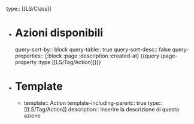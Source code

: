 type:: [[LS/Class]]

- # Azioni disponibili
  query-sort-by:: block
  query-table:: true
  query-sort-desc:: false
  query-properties:: [:block :page :description :created-at]
  {{query (page-property :type [[LS/Tag/Action]])}}
- # Template
	- template:: Action
	  template-including-parent:: true
	  type:: [[LS/Tag/Action]]
	  description:: inserire la descrizione di questa azione
